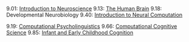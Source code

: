 

9.01: [Introduction to Neuroscience]([url](https://ocw.mit.edu/courses/9-01-introduction-to-neuroscience-fall-2007/))
9.13: [The Human Brain]([url](https://ocw.mit.edu/courses/9-13-the-human-brain-spring-2019/))
9.18: Developmental Neurobiology
9.40: [Introduction to Neural Computation]([url](https://ocw.mit.edu/courses/9-40-introduction-to-neural-computation-spring-2018/))

9.19: [Computational Psycholinguistics]([url](https://www.mit.edu/~rplevy/teaching/2021fall/9.19/))
9.66: [Computational Cognitive Science]([url](https://ocw.mit.edu/courses/9-66j-computational-cognitive-science-fall-2004/)https://ocw.mit.edu/courses/9-66j-computational-cognitive-science-fall-2004/)
9.85: [Infant and Early Childhood Cognition]([url](https://ocw.mit.edu/courses/9-85-infant-and-early-childhood-cognition-fall-2012/)https://ocw.mit.edu/courses/9-85-infant-and-early-childhood-cognition-fall-2012/)
